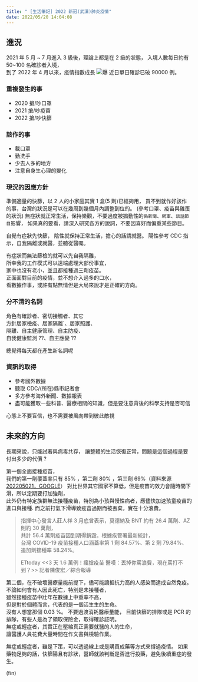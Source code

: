 ```yaml
---
title: " [生活筆記] 2022 新冠(武漢)肺炎疫情"
date: 2022/05/20 14:04:08
---
```


## 進況

2021 年 5 月 ~ 7 月進入 3 級後，理論上都是在 2 級的狀態，
入境人數每日約有 50~100 名確診者入境，  
到了 2022 年 4 月以來，疫情指數成長
![爆](/../../images/2022/covid-19-1.png)
近日單日確診已破 90000 例。

### 重複發生的事

- 2020 搶/吵口罩
- 2021 搶/吵疫苗
- 2022 搶/吵快篩

### 該作的事

- 載口罩
- 勤洗手
- 少去人多的地方
- 注意自身生心理的變化

### 現況的因應方針

準備適量的快篩，以 2 人的小家庭其實 1 盒(5 劑)已經夠用，
買不到就作好該作的事，台灣的狀況是可以在幾周到幾個月內調整到位的。
(參考口罩、疫苗與雞蛋的狀況)
無症狀就正常生活，保持樂觀，不要過度被搧動性的`偽新聞`、`網軍`、`談話節目`影響，
如果真的要看，請深入研究各方的說詞，不要因喜好而偏重某些節目。

自覺有症狀先快篩，
陰性就保持正常生活，擔心的話請就醫。
陽性參考 CDC 指示，自我隔離或就醫，並聽從醫囑。

有症狀而無法篩檢的就可以先自我隔離，  
所幸我的工作模式可以遠端處理大部份事宜，  
家中也沒有老小，並且都接種過三劑疫苗。  
正面面對目前的疫情，並不想介入過多的口水，  
看數據作事，或許有點無情但是大局來說才是正確的方向。

### 分不清的名詞

角色有確診者、密切接觸者、其它  
方針居家檢疫、居家隔離`、居家照護、  
隔離、自主健康管理、自主防疫、  
自我健康監測 ??、自主應變 ??

總覺得每天都在產生新名詞呢

### 資訊的取得

- 參考國外數據
- 聽取 CDC/(所在)縣市記者會
- 多方參考海外新聞、數據報表
- 盡可能獲取一些科普、醫療相關的知識，但是要注意背後的科學支持是否可信

心態上不要盲信，也不需要被風向帶到彼此敵視

## 未來的方向

長期來說，只能試著與病毒共存，
讓整體的生活恢復正常，問題是這個過程是要付出多少的代價 ?

第一個全面接種疫苗，  
我們的第一劑覆蓋率只有 85% ，第二劑 80% ，第三劑  69%（資料來源 [202205021，GOOGLE](https://support.google.com/websearch/answer/10339795?hl=zh-Hant&visit_id=637887157557033154-233604798&p=cvd19_vaccine_stats&rd=1)）
對比世界其它國家不算低，但是疫苗的效力會隨時間下滑，所以定期要打加強劑，  
此外仍有特定族群無法接種疫苗，特別為小孩與慢性病者，應儘快加速孩童疫苗的進口與接種.
而之前打氣下滑導致疫苗過期而被丟棄，實在十分浪費。

> 指揮中心發言人莊人祥 3 月底曾表示，莫德納及 BNT 約有 26.4 萬劑、AZ 則約 30 萬劑，  
> 共計 56.4 萬劑疫苗因到期得銷毀。根據疾管署最新統計，  
> 台灣 COVID-19 疫苗接種人口涵蓋率第 1 劑 84.57%、第 2 劑 79.84%、追加劑接種率 58.24%。
>
> ETtoday <<3 天 1.6 萬例！瘋搶疫苗 醫嘆：丟掉你罵浪費，現在罵打不到？>> 記者陳俊宏／綜合報導

第二個，在不破壞醫療量能前提下，儘可能讓抵抗力高的人感染而達成自然免疫。  
不論如何會有人因此死亡，特別是未接種者，  
雖然接種疫苗中壯年在數據上中重率不高，  
但是對於個體而言，代表的是一個活生生的生命。  
沒有人想當那個 0.03 %。
不要過渡消耗醫療量能，
目前快篩的排隊或是 PCR 的排隊，有些人是為了領取保險金，取得確診証明。  
無症或輕症者，其實正在壓縮真正需要就醫的人的生命，  
讓醫護人員花費大量時間在作文書與檢驗作業。

無症或輕症者，雖是下策，可以透過線上或是購買成藥等方式來撐過疫情。
如果藥物足夠的話，快篩陽且有診狀，醫師就該判斷是否進行投藥，避免後續重症的發生。

(fin)
